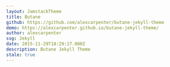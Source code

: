 ```yaml
---
layout: JamstackTheme
title: Butane
github: https://github.com/alexcarpenter/butane-jekyll-theme
demo: https://alexcarpenter.github.io/butane-jekyll-theme/
author: alexcarpenter
ssg: Jekyll
date: 2015-11-29T18:29:17.000Z
description: Butane Jekyll Theme
stale: true
---
```

